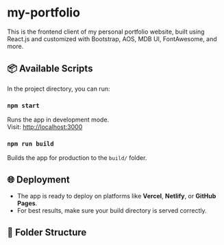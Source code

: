 # my-portfolio

This is the frontend client of my personal portfolio website, built using React.js and customized with Bootstrap, AOS, MDB UI, FontAwesome, and more.

## 📦 Available Scripts

In the project directory, you can run:

### `npm start`
Runs the app in development mode.\
Visit: [http://localhost:3000](http://localhost:3000)

### `npm run build`
Builds the app for production to the `build/` folder.

## 🌐 Deployment
- The app is ready to deploy on platforms like **Vercel**, **Netlify**, or **GitHub Pages**.
- For best results, make sure your build directory is served correctly.

## 📁 Folder Structure
